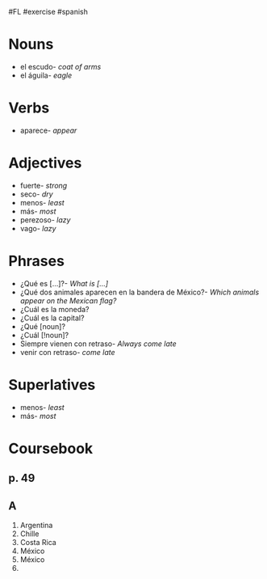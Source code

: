 #FL #exercise #spanish 

# Nouns
- el escudo- *coat of arms*
- el águila- *eagle*

# Verbs
- aparece- *appear*

# Adjectives
- fuerte- *strong*
- seco- *dry*
- menos- *least*
- más- *most*
- perezoso- *lazy*
- vago- *lazy*

# Phrases
- ¿Qué es \[...]?- *What is \[...]*
- ¿Qué dos animales aparecen en la bandera de México?- *Which animals appear on the Mexican flag?*
- ¿Cuál es la moneda?
- ¿Cuál es la capital?
- ¿Qué \[noun]?
- ¿Cuál \[!noun]?
- Siempre vienen con retraso- *Always come late*
- venir con retraso- *come late*

# Superlatives
- menos- *least*
- más- *most*

# Coursebook
## p. 49
## A
1. Argentina
2. Chille
3. Costa Rica
4. México
5. México
6. 